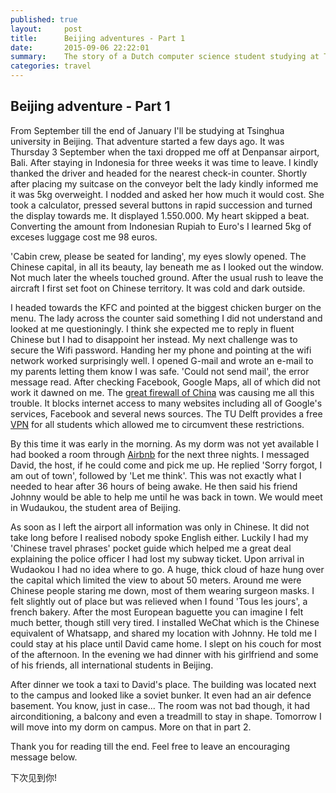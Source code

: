 ```yaml
---
published: true
layout:     post
title:      Beijing adventures - Part 1
date:       2015-09-06 22:22:01
summary:    The story of a Dutch computer science student studying at Tsinghua university in Beijing for 5 months.
categories: travel
---
```


## Beijing adventure - Part 1

From September till the end of January I'll be studying at Tsinghua university in Beijing. That adventure started a few days ago. It was Thursday 3 September when the taxi dropped me off at Denpansar airport, Bali. After staying in Indonesia for three weeks it was time to leave. I kindly thanked the driver and headed for the nearest check-in counter. Shortly after placing my suitcase on the conveyor belt the lady kindly informed me it was 5kg overweight. I nodded and asked her how much it would cost. She took a calculator, pressed several buttons in rapid succession and turned the display towards me. It displayed 1.550.000. My heart skipped a beat. Converting the amount from Indonesian Rupiah to Euro's I learned 5kg of exceses luggage cost me 98 euros.

'Cabin crew, please be seated for landing', my eyes slowly opened. The Chinese capital, in all its beauty, lay beneath me as I looked out the window. Not much later the wheels touched ground. After the usual rush to leave the aircraft I first set foot on Chinese territory. It was cold and dark outside.

I headed towards the KFC and pointed at the biggest chicken burger on the menu. The lady across the counter said something I did not understand and looked at me questioningly. I think she expected me to reply in fluent Chinese but I had to disappoint her instead. My next challenge was to secure the Wifi password. Handing her my phone and pointing at the wifi network worked surprisingly well. I opened G-mail and wrote an e-mail to my parents letting them know I was safe. 'Could not send mail', the error message read. After checking Facebook, Google Maps, all of which did not work it dawned on me. The [great firewall of China](https://en.wikipedia.org/wiki/Golden_Shield_Project) was causing me all this trouble. It blocks internet access to many websites including all of Google's services, Facebook and several news sources. The TU Delft provides a free [VPN](https://en.wikipedia.org/wiki/Virtual_private_network) for all students which allowed me to circumvent these restrictions.

By this time it was early in the morning. As my dorm was not yet available I had booked a room through [Airbnb](http://airbnb.com/) for the next three nights. I messaged David, the host, if he could come and pick me up. He replied 'Sorry forgot, I am out of town', followed by 'Let me think'. This was not exactly what I needed to hear after 36 hours of being awake. He then said his friend Johnny would be able to help me until he was back in town. We would meet in Wudaukou, the student area of Beijing.

As soon as I left the airport all information was only in Chinese. It did not take long before I realised nobody spoke English either. Luckily I had my 'Chinese travel phrases' pocket guide which helped me a great deal explaining the police officer I had lost my subway ticket. Upon arrival in Wudaokou I had no idea where to go. A huge, thick cloud of haze hung over the capital which limited the view to about 50 meters. Around me were Chinese people staring me down, most of them wearing surgeon masks. I felt slightly out of place but was relieved when I found 'Tous les jours', a french bakery. After the most European baguette you can imagine I felt much better, though still very tired. I installed WeChat which is the Chinese equivalent of Whatsapp, and shared my location with Johnny. He told me I could stay at his place until David came home. I slept on his couch for most of the afternoon. In the evening we had dinner with his girlfriend and some of his friends, all international students in Beijing.

After dinner we took a taxi to David's place. The building was located next to the campus and looked like a soviet bunker. It even had an air defence basement. You know, just in case... The room was not bad though, it had airconditioning, a balcony and even a treadmill to stay in shape. Tomorrow I will move into my dorm on campus. More on that in part 2.

Thank you for reading till the end. Feel free to leave an encouraging message below.

下次见到你!

